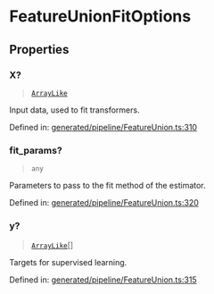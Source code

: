 # FeatureUnionFitOptions

## Properties

### X?

> [`ArrayLike`](../types/ArrayLike.md)

Input data, used to fit transformers.

Defined in:  [generated/pipeline/FeatureUnion.ts:310](https://github.com/transitive-bullshit/scikit-learn-ts/blob/122b3c0/packages/sklearn/src/generated/pipeline/FeatureUnion.ts#L310)

### fit\_params?

> `any`

Parameters to pass to the fit method of the estimator.

Defined in:  [generated/pipeline/FeatureUnion.ts:320](https://github.com/transitive-bullshit/scikit-learn-ts/blob/122b3c0/packages/sklearn/src/generated/pipeline/FeatureUnion.ts#L320)

### y?

> [`ArrayLike`](../types/ArrayLike.md)[]

Targets for supervised learning.

Defined in:  [generated/pipeline/FeatureUnion.ts:315](https://github.com/transitive-bullshit/scikit-learn-ts/blob/122b3c0/packages/sklearn/src/generated/pipeline/FeatureUnion.ts#L315)
